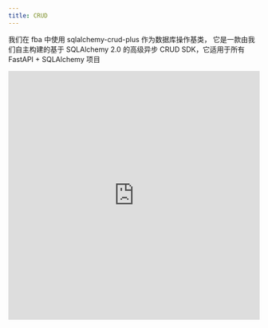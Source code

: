 ```yaml
---
title: CRUD
---
```


我们在 fba 中使用 sqlalchemy-crud-plus 作为数据库操作基类，
它是一款由我们自主构建的基于 SQLAlchemy 2.0 的高级异步 CRUD SDK，它适用于所有 FastAPI + SQLAlchemy 项目

<RepoCard repo="fastapi-practices/sqlalchemy-crud-plus" />

<iframe  
height=500
width=100%
src="https://fastapi-practices.github.io/sqlalchemy-crud-plus/"
frameborder=0
allowfullscreen>
</iframe>
